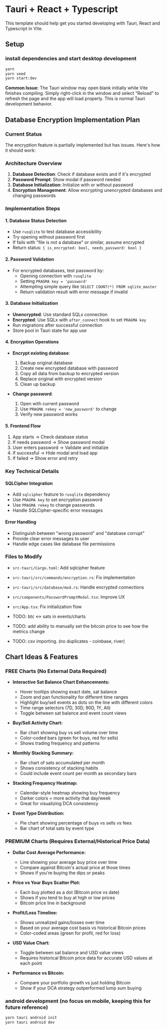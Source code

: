 # Tauri + React + Typescript

This template should help get you started developing with Tauri, React and Typescript in Vite.

## Setup

### install dependencies and start desktop development

```bash
yarn
yarn seed
yarn start:dev
```

**Common Issue:** The Tauri window may open blank initially while Vite finishes compiling. Simply right-click in the window and select "Reload" to refresh the page and the app will load properly. This is normal Tauri development behavior.

## Database Encryption Implementation Plan

### Current Status
The encryption feature is partially implemented but has issues. Here's how it should work:

### Architecture Overview
1. **Database Detection**: Check if database exists and if it's encrypted
2. **Password Prompt**: Show modal if password needed
3. **Database Initialization**: Initialize with or without password
4. **Encryption Management**: Allow encrypting unencrypted databases and changing passwords

### Implementation Steps

#### 1. Database Status Detection
- Use `rusqlite` to test database accessibility
- Try opening without password first
- If fails with "file is not a database" or similar, assume encrypted
- Return status: `{ is_encrypted: bool, needs_password: bool }`

#### 2. Password Validation
- For encrypted databases, test password by:
  - Opening connection with `rusqlite`
  - Setting `PRAGMA key = 'password'`
  - Attempting simple query like `SELECT COUNT(*) FROM sqlite_master`
  - Return validation result with error message if invalid

#### 3. Database Initialization
- **Unencrypted**: Use standard SQLx connection
- **Encrypted**: Use SQLx with `after_connect` hook to set `PRAGMA key`
- Run migrations after successful connection
- Store pool in Tauri state for app use

#### 4. Encryption Operations
- **Encrypt existing database**:
  1. Backup original database
  2. Create new encrypted database with password
  3. Copy all data from backup to encrypted version
  4. Replace original with encrypted version
  5. Clean up backup

- **Change password**:
  1. Open with current password
  2. Use `PRAGMA rekey = 'new_password'` to change
  3. Verify new password works

#### 5. Frontend Flow
1. App starts → Check database status
2. If needs password → Show password modal
3. User enters password → Validate and initialize
4. If successful → Hide modal and load app
5. If failed → Show error and retry

### Key Technical Details

#### SQLCipher Integration
- Add `sqlcipher` feature to `rusqlite` dependency
- Use `PRAGMA key` to set encryption password
- Use `PRAGMA rekey` to change passwords
- Handle SQLCipher-specific error messages

#### Error Handling
- Distinguish between "wrong password" and "database corrupt"
- Provide clear error messages to user
- Handle edge cases like database file permissions

### Files to Modify
- `src-tauri/Cargo.toml`: Add sqlcipher feature
- `src-tauri/src/commands/encryption.rs`: Fix implementation
- `src-tauri/src/database/mod.rs`: Handle encrypted connections
- `src/components/PasswordPromptModal.tsx`: Improve UX
- `src/App.tsx`: Fix initialization flow

- TODO: btc <-> sats in events/charts
- TODO: add ability to manually set the bitcoin price to see how the metrics change
- TODO: csv importing. (no duplicates - coinbase, river)

## Chart Ideas & Features

### FREE Charts (No External Data Required)
- **Interactive Sat Balance Chart Enhancements:**
  - Hover tooltips showing exact date, sat balance
  - Zoom and pan functionality for different time ranges
  - Highlight buy/sell events as dots on the line with different colors
  - Time range selectors (7D, 30D, 90D, 1Y, All)
  - Toggle between sat balance and event count views

- **Buy/Sell Activity Chart:**
  - Bar chart showing buy vs sell volume over time
  - Color-coded bars (green for buys, red for sells)
  - Shows trading frequency and patterns

- **Monthly Stacking Summary:**
  - Bar chart of sats accumulated per month
  - Shows consistency of stacking habits
  - Could include event count per month as secondary bars

- **Stacking Frequency Heatmap:**
  - Calendar-style heatmap showing buy frequency
  - Darker colors = more activity that day/week
  - Great for visualizing DCA consistency

- **Event Type Distribution:**
  - Pie chart showing percentage of buys vs sells vs fees
  - Bar chart of total sats by event type

### PREMIUM Charts (Requires External/Historical Price Data)
- **Dollar Cost Average Performance:**
  - Line showing your average buy price over time
  - Compare against Bitcoin's actual price at those times
  - Shows if you're buying the dips or peaks

- **Price vs Your Buys Scatter Plot:**
  - Each buy plotted as a dot (Bitcoin price vs date)
  - Shows if you tend to buy at high or low prices
  - Bitcoin price line in background

- **Profit/Loss Timeline:**
  - Shows unrealized gains/losses over time
  - Based on your average cost basis vs historical Bitcoin prices
  - Color-coded areas (green for profit, red for loss)

- **USD Value Chart:**
  - Toggle between sat balance and USD value views
  - Requires historical Bitcoin price data for accurate USD values at each point

- **Performance vs Bitcoin:**
  - Compare your portfolio growth vs just holding Bitcoin
  - Show if your DCA strategy outperformed lump sum buying

### android development (no focus on mobile, keeping this for future reference)

```bash
yarn tauri android init
yarn tauri android dev
```
